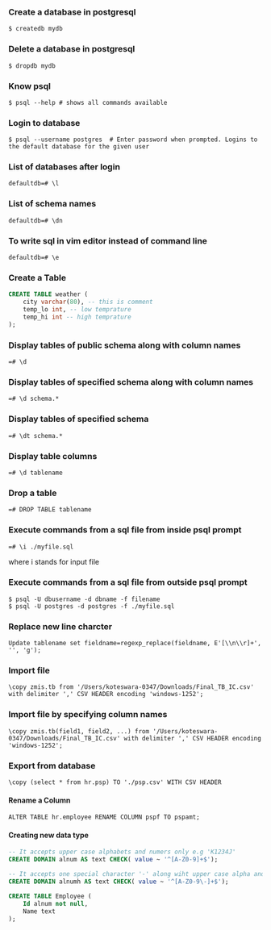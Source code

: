 ### Create a database in postgresql

	$ createdb mydb

### Delete a database in postgresql

	$ dropdb mydb

### Know psql

	$ psql --help # shows all commands available


### Login to database

	$ psql --username postgres  # Enter password when prompted. Logins to the default database for the given user

### List of databases after login

	defaultdb=# \l

### List of schema names

	defaultdb=# \dn

### To write sql in vim editor instead of command line

	defaultdb=# \e

### Create a Table
```sql
CREATE TABLE weather (
	city varchar(80), -- this is comment
	temp_lo int, -- low temprature
	temp_hi int -- high temprature
);
```

### Display tables of public schema along with column names

	=# \d

### Display tables of specified schema along with column names

	=# \d schema.*

### Display tables of specified schema

	=# \dt schema.*


### Display table columns

	=# \d tablename

### Drop a table

	=# DROP TABLE tablename

### Execute commands from a sql file from inside psql prompt

	=# \i ./myfile.sql

where i stands for input file

### Execute commands from a sql file from outside psql prompt

	$ psql -U dbusername -d dbname -f filename
	$ psql -U postgres -d postgres -f ./myfile.sql

### Replace new line charcter
	Update tablename set fieldname=regexp_replace(fieldname, E'[\\n\\r]+', '', 'g');

### Import file
	\copy zmis.tb from '/Users/koteswara-0347/Downloads/Final_TB_IC.csv' with delimiter ',' CSV HEADER encoding 'windows-1252';

### Import file by specifying column names
	\copy zmis.tb(field1, field2, ...) from '/Users/koteswara-0347/Downloads/Final_TB_IC.csv' with delimiter ',' CSV HEADER encoding 'windows-1252';

### Export from database
	\copy (select * from hr.psp) TO './psp.csv' WITH CSV HEADER

#### Rename a Column
	ALTER TABLE hr.employee RENAME COLUMN pspf TO pspamt;

#### Creating new data type
```sql 
-- It accepts upper case alphabets and numers only e.g 'K1234J'
CREATE DOMAIN alnum AS text CHECK( value ~ '^[A-Z0-9]+$');

-- It accepts one special character '-' along wiht upper case alpha and numeric e.g. 'K-123T-J'
CREATE DOMAIN alnumh AS text CHECK( value ~ '^[A-Z0-9\-]+$');

CREATE TABLE Employee (
	Id alnum not null,
	Name text
);
```
